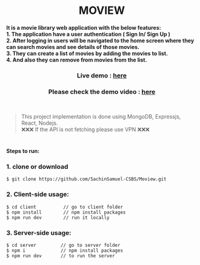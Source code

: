 <h1 align="center">
MOVIEW
</h1>

<h4>
  It is a movie library web application with the below features:<br>
  1. The application have a user authentication ( Sign In/ Sign Up )<br>
  2. After logging in users will be navigated to the home screen where they can search movies and see details of those movies.<br>
  3. They can create a list of movies by adding the movies to list.<br>
  4. And also they can remove from movies from the list.<br>
</h4>

 <h3 align="center">Live demo : <a href="https://moview-pi.vercel.app">here</a></h3>
 <h3 align="center">Please check the demo video : <a href="https://drive.google.com/file/d/1aPOQWLp4TPYovTt_boSBTxDhhLDjAK2L/view?usp=sharing">here</a></h3>
 
<br>

> This project implementation is done using MongoDB, Expressjs, React, Nodejs.<br>
>❌❌❌ If the API is not fetching please use VPN ❌❌❌

#

<h4>Steps to run:</h4>

### 1. clone or download
```terminal
$ git clone https://github.com/SachinSamuel-CSBS/Moview.git
```

### 2. Client-side usage:
```terminal
$ cd client          // go to client folder
$ npm install        // npm install packages
$ npm run dev        // run it locally
```
### 3. Server-side usage:
```terminal
$ cd server         // go to server folder
$ npm i             // npm install packages
$ npm run dev       // to run the server
```

